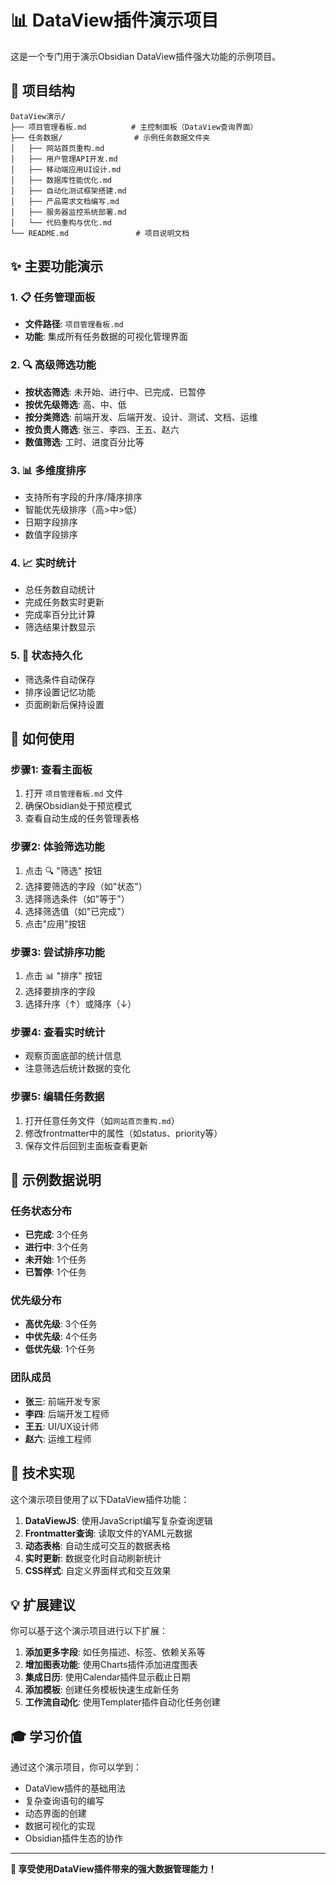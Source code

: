 # 📊 DataView插件演示项目

这是一个专门用于演示Obsidian DataView插件强大功能的示例项目。

## 🎯 项目结构

```
DataView演示/
├── 项目管理看板.md          # 主控制面板（DataView查询界面）
├── 任务数据/                # 示例任务数据文件夹
│   ├── 网站首页重构.md
│   ├── 用户管理API开发.md
│   ├── 移动端应用UI设计.md
│   ├── 数据库性能优化.md
│   ├── 自动化测试框架搭建.md
│   ├── 产品需求文档编写.md
│   ├── 服务器监控系统部署.md
│   └── 代码重构与优化.md
└── README.md               # 项目说明文档
```

## ✨ 主要功能演示

### 1. 📋 任务管理面板
- **文件路径**: `项目管理看板.md`
- **功能**: 集成所有任务数据的可视化管理界面

### 2. 🔍 高级筛选功能
- **按状态筛选**: 未开始、进行中、已完成、已暂停
- **按优先级筛选**: 高、中、低
- **按分类筛选**: 前端开发、后端开发、设计、测试、文档、运维
- **按负责人筛选**: 张三、李四、王五、赵六
- **数值筛选**: 工时、进度百分比等

### 3. 📊 多维度排序
- 支持所有字段的升序/降序排序
- 智能优先级排序（高>中>低）
- 日期字段排序
- 数值字段排序

### 4. 📈 实时统计
- 总任务数自动统计
- 完成任务数实时更新
- 完成率百分比计算
- 筛选结果计数显示

### 5. 💾 状态持久化
- 筛选条件自动保存
- 排序设置记忆功能
- 页面刷新后保持设置

## 🚀 如何使用

### 步骤1: 查看主面板
1. 打开 `项目管理看板.md` 文件
2. 确保Obsidian处于预览模式
3. 查看自动生成的任务管理表格

### 步骤2: 体验筛选功能
1. 点击 🔍 "筛选" 按钮
2. 选择要筛选的字段（如"状态"）
3. 选择筛选条件（如"等于"）
4. 选择筛选值（如"已完成"）
5. 点击"应用"按钮

### 步骤3: 尝试排序功能
1. 点击 📊 "排序" 按钮
2. 选择要排序的字段
3. 选择升序（↑）或降序（↓）

### 步骤4: 查看实时统计
- 观察页面底部的统计信息
- 注意筛选后统计数据的变化

### 步骤5: 编辑任务数据
1. 打开任意任务文件（如`网站首页重构.md`）
2. 修改frontmatter中的属性（如status、priority等）
3. 保存文件后回到主面板查看更新

## 📝 示例数据说明

### 任务状态分布
- **已完成**: 3个任务
- **进行中**: 3个任务  
- **未开始**: 1个任务
- **已暂停**: 1个任务

### 优先级分布
- **高优先级**: 3个任务
- **中优先级**: 4个任务
- **低优先级**: 1个任务

### 团队成员
- **张三**: 前端开发专家
- **李四**: 后端开发工程师
- **王五**: UI/UX设计师
- **赵六**: 运维工程师

## 🔧 技术实现

这个演示项目使用了以下DataView插件功能：

1. **DataViewJS**: 使用JavaScript编写复杂查询逻辑
2. **Frontmatter查询**: 读取文件的YAML元数据
3. **动态表格**: 自动生成可交互的数据表格
4. **实时更新**: 数据变化时自动刷新统计
5. **CSS样式**: 自定义界面样式和交互效果

## 💡 扩展建议

你可以基于这个演示项目进行以下扩展：

1. **添加更多字段**: 如任务描述、标签、依赖关系等
2. **增加图表功能**: 使用Charts插件添加进度图表
3. **集成日历**: 使用Calendar插件显示截止日期
4. **添加模板**: 创建任务模板快速生成新任务
5. **工作流自动化**: 使用Templater插件自动化任务创建

## 🎓 学习价值

通过这个演示项目，你可以学到：

- DataView插件的基础用法
- 复杂查询语句的编写
- 动态界面的创建
- 数据可视化的实现
- Obsidian插件生态的协作

---

**🌟 享受使用DataView插件带来的强大数据管理能力！** 